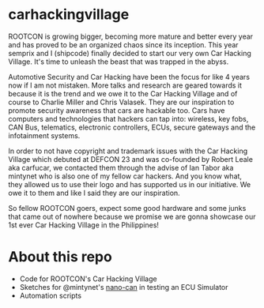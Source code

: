 # carhackingvillage
ROOTCON is growing bigger, becoming more mature and better every year and has proved to be an organized chaos since its inception. This year semprix and I (shipcode) finally decided to start our very own Car Hacking Village. It's time to unleash the beast that was trapped in the abyss. 

Automotive Security and Car Hacking have been the focus for like 4 years now if I am not mistaken. More talks and research are geared towards it because it is the trend and we owe it to the Car Hacking Village and of course to Charlie Miller and Chris Valasek. They are our inspiration to promote security awareness that cars are hackable too. Cars have computers and technologies that hackers can tap into: wireless, key fobs, CAN Bus, telematics, electronic controllers, ECUs, secure gateways and the infotainment systems. 

In order to not have copyright and trademark issues with the Car Hacking Village which debuted at DEFCON 23 and was co-founded by Robert Leale aka carfucar, we contacted them through the advise of Ian Tabor aka mintynet who is also one of my fellow car hackers. And you know what, they allowed us to use their logo and has supported us in our initiative. We owe it to them and like I said they are our inspiration. 

So fellow ROOTCON goers, expect some good hardware and some junks that came out of nowhere because we promise we are gonna showcase our 1st ever Car Hacking Village in the Philippines!

# About this repo
- Code for ROOTCON's Car Hacking Village
- Sketches for @mintynet's [nano-can](https://github.com/mintynet/nano-can) in testing an ECU Simulator
- Automation scripts


